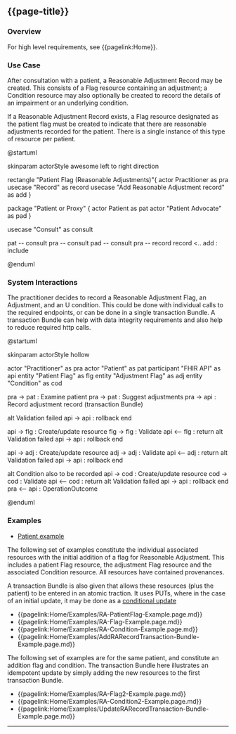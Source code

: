 ## {{page-title}}
### Overview

For high level requirements, see {{pagelink:Home}}.

### Use Case

After consultation with a patient, a Reasonable Adjustment Record may be created.  This consists of a Flag resource containing an adjustment; a Condition resource may also optionally be created to record the details of an impairment or an underlying condition.  

If a Reasonable Adjustment Record exists, a Flag resource designated as the patient flag must be created to indicate that there are reasonable adjustments recorded for the patient.  There is a single instance of this type of resource per patient.

<plantuml>
@startuml

skinparam actorStyle awesome
left to right direction

rectangle "Patient Flag (Reasonable Adjustments)"{
actor Practitioner as pra
usecase "Record" as record
usecase "Add Reasonable Adjustment record" as add
}


package "Patient or Proxy" {
  actor Patient as pat
  actor "Patient Advocate" as pad
}

usecase "Consult" as consult

pat -- consult
pra -- consult
pad -- consult
pra -- record
record <.. add : include

@enduml
</plantuml>

### System Interactions

The practitioner decides to record a Reasonable Adjustment Flag, an Adjustment, and an U condition.  This could be done with individual calls to the required endpoints, or can be done in a single transaction Bundle.  A transaction Bundle can help with data integrity requirements and also help to reduce required http calls.

<plantuml>
@startuml

skinparam actorStyle hollow

actor        "Practitioner"     as pra
actor        "Patient"          as pat
participant  "FHIR API"         as api
entity       "Patient Flag"     as flg
entity       "Adjustment Flag"  as adj
entity       "Condition"        as cod

pra ->  pat : Examine patient
pra ->  pat : Suggest adjustments
pra ->  api : Record adjustment record (transaction Bundle)

alt Validation failed
  api -> api : rollback
end

api ->  flg : Create/update resource
flg ->  flg : Validate
api <-- flg : return
alt Validation failed
  api -> api : rollback
end

api ->  adj : Create/update resource
adj ->  adj : Validate
api <-- adj : return
alt Validation failed
  api -> api : rollback
end

alt Condition also to be recorded
api ->  cod : Create/update resource
cod ->  cod : Validate
api <-- cod : return
alt Validation failed
  api -> api : rollback
end
pra <-- api : OperationOutcome

@enduml
</plantuml>

### Examples

* [Patient example](Patient-PatientExample1.html)

The following set of examples constitute the individual associated resources with the initial addition of a flag for Reasonable Adjustment.  This includes a patient Flag resource, the adjustment Flag resource and the associated Condition resource.  All resources have contained provenances.

A transaction Bundle is also given that allows these resources (plus the patient) to be entered in an atomic traction.  It uses PUTs, where in the case of an initial update, it may be done as a [conditional update](https://www.hl7.org/fhir/http.html#cond-update)

* {{pagelink:Home/Examples/RA-PatientFlag-Example.page.md}}
* {{pagelink:Home/Examples/RA-Flag-Example.page.md}}
* {{pagelink:Home/Examples/RA-Condition-Example.page.md}}
* {{pagelink:Home/Examples/AddRARecordTransaction-Bundle-Example.page.md}}

The following set of examples are for the same patient, and constitute an addition flag and condition.  The transaction Bundle here illustrates an idempotent update by simply adding the new resources to the first transaction Bundle.

* {{pagelink:Home/Examples/RA-Flag2-Example.page.md}}
* {{pagelink:Home/Examples/RA-Condition2-Example.page.md}}
* {{pagelink:Home/Examples/UpdateRARecordTransaction-Bundle-Example.page.md}}

---

